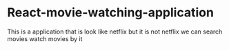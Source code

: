 # React-movie-watching-application
This is a application that is look like netflix but it is not netflix we can search movies watch movies by it

